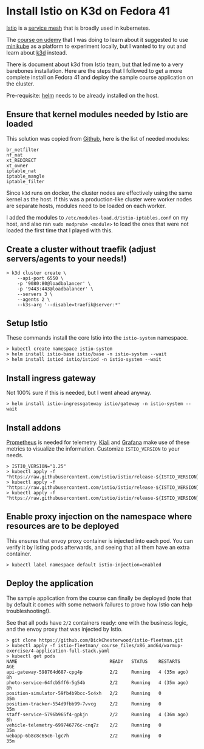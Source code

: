 # Install Istio on K3d on Fedora 41

[Istio][00] is a [service mesh][01] that is broadly used in kubernetes.

The [course on udemy][02] that I was doing to learn about it suggested to use
[minikube][04] as a platform to experiment locally, but I wanted to try out and
learn about [k3d][03] instead.

There is document about k3d from Istio team, but that led me to a very barebones
installation. Here are the steps that I followed to get a more complete install
on Fedora 41 and deploy the sample course application on the cluster.

Pre-requisite: [helm][05] needs to be already installed on the host.

## Ensure that kernel modules needed by Istio are loaded

This solution was copied from [Github][09], here is the list of needed modules:

```
br_netfilter
nf_nat
xt_REDIRECT
xt_owner
iptable_nat
iptable_mangle
iptable_filter
```

Since `k3d` runs on docker, the cluster nodes are effectively using the same kernel as the
host. If this was a production-like cluster were worker nodes are separate hosts, modules
need to be loaded on each worker.

I added the modules to `/etc/modules-load.d/istio-iptables.conf` on my host,
and also ran `sudo modprobe <module>` to load the ones that were not loaded the first
time that I played with this.

## Create a cluster without traefik (adjust servers/agents to your needs!)

```console
> k3d cluster create \
    --api-port 6550 \
    -p '9080:80@loadbalancer' \
    -p '9443:443@loadbalancer' \
    --servers 3 \
    --agents 2 \
    --k3s-arg '--disable=traefik@server:*'
```

## Setup Istio

These commands install the core Istio into the `istio-system` namespace.

```console
> kubectl create namespace istio-system
> helm install istio-base istio/base -n istio-system --wait
> helm install istiod istio/istiod -n istio-system --wait
```

## Install ingress gateway

Not 100% sure if this is needed, but I went ahead anyway.

```console
> helm install istio-ingressgateway istio/gateway -n istio-system --wait
```

## Install addons

[Prometheus][06] is needed for telemetry. [Kiali][07] and [Grafana][08] make use of these metrics
to visualize the information. Customize `ISTIO_VERSION` to your needs.

```console
> ISTIO_VERSION="1.25"
> kubectl apply -f "https://raw.githubusercontent.com/istio/istio/release-${ISTIO_VERSION}/samples/addons/prometheus.yaml"
> kubectl apply -f "https://raw.githubusercontent.com/istio/istio/release-${ISTIO_VERSION}/samples/addons/kiali.yaml"
> kubectl apply -f "https://raw.githubusercontent.com/istio/istio/release-${ISTIO_VERSION}/samples/addons/grafana.yaml"
```

## Enable proxy injection on the namespace where resources are to be deployed

This ensures that envoy proxy container is injected into each pod. You can verify it
by listing pods afterwards, and seeing that all them have an extra container.

```console
> kubectl label namespace default istio-injection=enabled
```

## Deploy the application

The sample application from the course can finally be deployed (note that by default
it comes with some network failures to prove how Istio can help troubleshooting!).

See that all pods have `2/2` containers ready: one with the business logic, and the envoy proxy that
was injected by Istio.

```console
> git clone https://github.com/DickChesterwood/istio-fleetman.git
> kubectl apply -f istio-fleetman/_course_files/x86_amd64/warmup-exercise/4-application-full-stack.yaml
> kubectl get pods
NAME                                  READY   STATUS    RESTARTS      AGE
api-gateway-598764d687-cpg4p          2/2     Running   4 (35m ago)   8h
photo-service-64fcb5ff6-5g54b         2/2     Running   4 (35m ago)   8h
position-simulator-59fb4b9bcc-5c4xh   2/2     Running   0             35m
position-tracker-554d9fbb99-7vvcg     2/2     Running   0             35m
staff-service-5796b965f4-gpkjn        2/2     Running   4 (36m ago)   8h
vehicle-telemetry-699746776c-cnq7z    2/2     Running   0             35m
webapp-6b8c8c65c6-lgc7h               2/2     Running   0             35m
```

[//]: # ( ------------------- references below this line ------------------- )

[00]: https://istio.io/
[01]: https://en.wikipedia.org/wiki/Service_mesh
[02]: https://www.udemy.com/course/istio-hands-on-for-kubernetes/
[03]: https://k3d.io/
[04]: https://minikube.sigs.k8s.io/docs/
[05]: https://helm.sh/
[06]: https://istio.io/latest/docs/ops/integrations/prometheus/
[07]: https://istio.io/latest/docs/ops/integrations/kiali/
[08]: https://istio.io/latest/docs/ops/integrations/grafana/
[09]: https://github.com/istio/istio/issues/44118#issuecomment-1486226384
